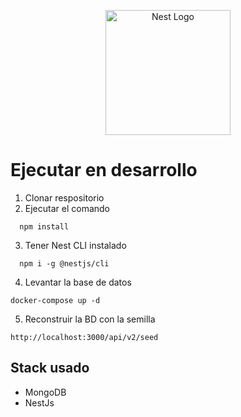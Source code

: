 <p align="center">
  <a href="http://nestjs.com/" target="blank"><img src="https://nestjs.com/img/logo-small.svg" width="200" alt="Nest Logo" /></a>
</p>

# Ejecutar en desarrollo

1. Clonar respositorio
2. Ejecutar el comando

```
  npm install
```

3. Tener Nest CLI instalado

```
  npm i -g @nestjs/cli
```

4. Levantar la base de datos

```
docker-compose up -d
```

5. Reconstruir la BD con la semilla

```
http://localhost:3000/api/v2/seed
```

## Stack usado

- MongoDB
- NestJs
